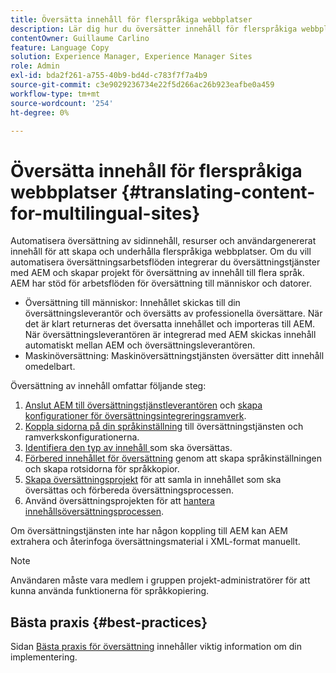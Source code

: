 ```yaml
---
title: Översätta innehåll för flerspråkiga webbplatser
description: Lär dig hur du översätter innehåll för flerspråkiga webbplatser.
contentOwner: Guillaume Carlino
feature: Language Copy
solution: Experience Manager, Experience Manager Sites
role: Admin
exl-id: bda2f261-a755-40b9-bd4d-c783f7f7a4b9
source-git-commit: c3e9029236734e22f5d266ac26b923eafbe0a459
workflow-type: tm+mt
source-wordcount: '254'
ht-degree: 0%

---
```


# Översätta innehåll för flerspråkiga webbplatser {#translating-content-for-multilingual-sites}

Automatisera översättning av sidinnehåll, resurser och användargenererat innehåll för att skapa och underhålla flerspråkiga webbplatser. Om du vill automatisera översättningsarbetsflöden integrerar du översättningstjänster med AEM och skapar projekt för översättning av innehåll till flera språk. AEM har stöd för arbetsflöden för översättning till människor och datorer.

* Översättning till människor: Innehållet skickas till din översättningsleverantör och översätts av professionella översättare. När det är klart returneras det översatta innehållet och importeras till AEM. När översättningsleverantören är integrerad med AEM skickas innehåll automatiskt mellan AEM och översättningsleverantören.
* Maskinöversättning: Maskinöversättningstjänsten översätter ditt innehåll omedelbart.

Översättning av innehåll omfattar följande steg:

1. [Anslut AEM till översättningstjänstleverantören](/help/sites-administering/tc-tic.md#connecting-to-a-translation-service-provider) och [skapa konfigurationer för översättningsintegreringsramverk](/help/sites-administering/tc-tic.md).
1. [Koppla sidorna på din språkinställning](/help/sites-administering/tc-tic.md#configuring-pages-for-translation) till översättningstjänsten och ramverkskonfigurationerna.
1. [Identifiera den typ av innehåll ](/help/sites-administering/tc-rules.md) som ska översättas.
1. [Förbered innehållet för översättning](/help/sites-administering/tc-prep.md) genom att skapa språkinställningen och skapa rotsidorna för språkkopior.
1. [Skapa översättningsprojekt](/help/sites-administering/tc-manage.md) för att samla in innehållet som ska översättas och förbereda översättningsprocessen.
1. Använd översättningsprojekten för att [hantera innehållsöversättningsprocessen](/help/sites-administering/tc-manage.md).

Om översättningstjänsten inte har någon koppling till AEM kan AEM extrahera och återinfoga översättningsmaterial i XML-format manuellt.

>[!NOTE]
>
>Användaren måste vara medlem i gruppen projekt-administratörer för att kunna använda funktionerna för språkkopiering.

## Bästa praxis {#best-practices}

Sidan [Bästa praxis för översättning](/help/sites-administering/tc-bp.md) innehåller viktig information om din implementering.
